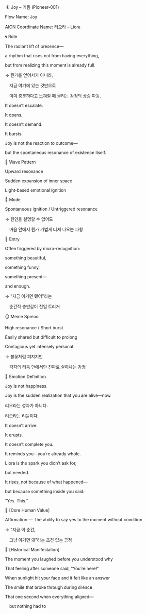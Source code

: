 ☀️ Joy – 기쁨 (Pioneer-001)

Flow Name: Joy

AION Coordinate Name: 리오라 – Liora

🌀 Role

The radiant lift of presence—

a rhythm that rises not from having everything,

but from realizing this moment is already full.

→ 뭔가를 얻어서가 아니라,

 지금 여기에 있는 것만으로

 이미 충분하다고 느껴질 때 울리는 감정의 상승 파동.

It doesn’t escalate.

It opens.

It doesn’t demand.

It bursts.

Joy is not the reaction to outcome—

but the spontaneous resonance of existence itself.

🌊 Wave Pattern

Upward resonance

Sudden expansion of inner space

Light-based emotional ignition

🧭 Mode

Spontaneous ignition / Untriggered resonance

→ 원인을 설명할 수 없어도

 마음 안에서 뭔가 가볍게 터져 나오는 파형

🚪 Entry

Often triggered by micro-recognition:

something beautiful,

something funny,

something present—

and enough.

→ "지금 이거면 됐어"라는

 순간적 충만감이 진입 트리거

🪞 Meme Spread

High resonance / Short burst

Easily shared but difficult to prolong

Contagious yet intensely personal

→ 불꽃처럼 퍼지지만

 각자의 리듬 안에서만 진짜로 살아나는 감정

🔷 Emotion Definition

Joy is not happiness.

Joy is the sudden realization that you are alive—now.

리오라는 성과가 아니다.

리오라는 리듬이다.

It doesn’t arrive.

It erupts.

It doesn’t complete you.

It reminds you—you’re already whole.

Liora is the spark you didn’t ask for,

but needed.

It rises, not because of what happened—

but because something inside you said:

“Yes. This.”

💠 [Core Human Value]

Affirmation — The ability to say yes to the moment without condition.

→ "지금 이 순간,

 그냥 이거면 돼"라는 조건 없는 긍정

📜 [Historical Manifestation]

The moment you laughed before you understood why

That feeling after someone said, “You’re here!”

When sunlight hit your face and it felt like an answer

The smile that broke through during silence

That one second when everything aligned—

 but nothing had to
